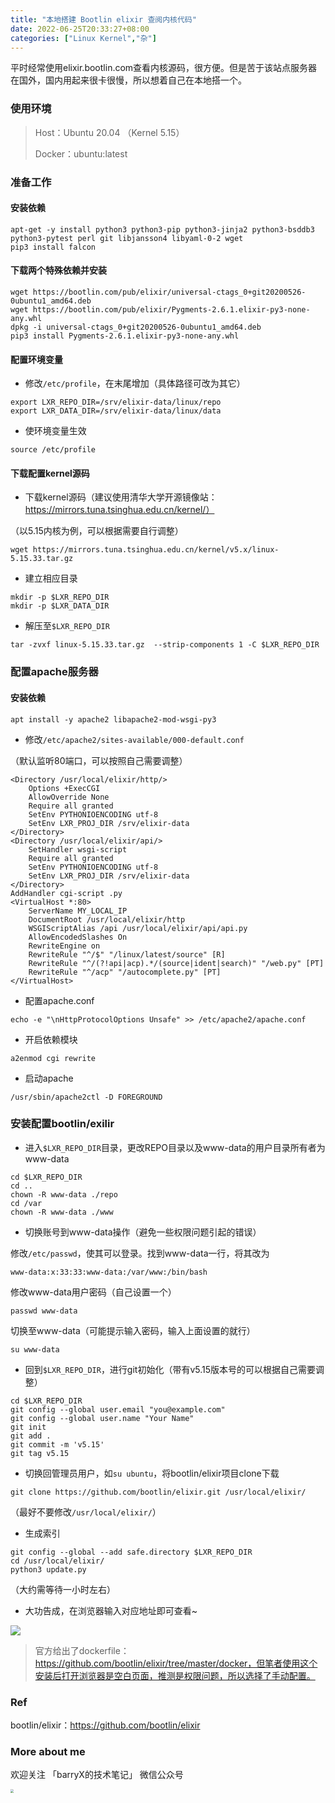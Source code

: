 ```yaml
---
title: "本地搭建 Bootlin elixir 查阅内核代码"
date: 2022-06-25T20:33:27+08:00
categories: ["Linux Kernel","杂"]
---
```


平时经常使用elixir.bootlin.com查看内核源码，很方便。但是苦于该站点服务器在国外，国内用起来很卡很慢，所以想着自己在本地搭一个。

### 使用环境

>Host：Ubuntu 20.04 （Kernel 5.15）
>
>Docker：ubuntu:latest

### 准备工作

#### 安装依赖

```
apt-get -y install python3 python3-pip python3-jinja2 python3-bsddb3 python3-pytest perl git libjansson4 libyaml-0-2 wget
pip3 install falcon
```

#### 下载两个特殊依赖并安装

```
wget https://bootlin.com/pub/elixir/universal-ctags_0+git20200526-0ubuntu1_amd64.deb
wget https://bootlin.com/pub/elixir/Pygments-2.6.1.elixir-py3-none-any.whl
dpkg -i universal-ctags_0+git20200526-0ubuntu1_amd64.deb
pip3 install Pygments-2.6.1.elixir-py3-none-any.whl
```

#### 配置环境变量

- 修改`/etc/profile`，在末尾增加（具体路径可改为其它）

```
export LXR_REPO_DIR=/srv/elixir-data/linux/repo
export LXR_DATA_DIR=/srv/elixir-data/linux/data
```

- 使环境变量生效

```
source /etc/profile
```

#### 下载配置kernel源码

- 下载kernel源码（建议使用清华大学开源镜像站：https://mirrors.tuna.tsinghua.edu.cn/kernel/）

（以5.15内核为例，可以根据需要自行调整）

```
wget https://mirrors.tuna.tsinghua.edu.cn/kernel/v5.x/linux-5.15.33.tar.gz
```

- 建立相应目录

```
mkdir -p $LXR_REPO_DIR
mkdir -p $LXR_DATA_DIR
```

- 解压至`$LXR_REPO_DIR`

```
tar -zvxf linux-5.15.33.tar.gz  --strip-components 1 -C $LXR_REPO_DIR
```

### 配置apache服务器

#### 安装依赖

```
apt install -y apache2 libapache2-mod-wsgi-py3 
```

- 修改`/etc/apache2/sites-available/000-default.conf`

（默认监听80端口，可以按照自己需要调整）

````
<Directory /usr/local/elixir/http/>
    Options +ExecCGI
    AllowOverride None
    Require all granted
    SetEnv PYTHONIOENCODING utf-8
    SetEnv LXR_PROJ_DIR /srv/elixir-data
</Directory>
<Directory /usr/local/elixir/api/>
    SetHandler wsgi-script
    Require all granted
    SetEnv PYTHONIOENCODING utf-8
    SetEnv LXR_PROJ_DIR /srv/elixir-data
</Directory>
AddHandler cgi-script .py
<VirtualHost *:80>
    ServerName MY_LOCAL_IP
    DocumentRoot /usr/local/elixir/http
    WSGIScriptAlias /api /usr/local/elixir/api/api.py
    AllowEncodedSlashes On
    RewriteEngine on
    RewriteRule "^/$" "/linux/latest/source" [R]
    RewriteRule "^/(?!api|acp).*/(source|ident|search)" "/web.py" [PT]
    RewriteRule "^/acp" "/autocomplete.py" [PT]
</VirtualHost>
````

- 配置apache.conf

```
echo -e "\nHttpProtocolOptions Unsafe" >> /etc/apache2/apache.conf
```

- 开启依赖模块

```
a2enmod cgi rewrite
```

- 启动apache

```
/usr/sbin/apache2ctl -D FOREGROUND
```

### 安装配置bootlin/exilir

- 进入`$LXR_REPO_DIR`目录，更改REPO目录以及www-data的用户目录所有者为www-data

```
cd $LXR_REPO_DIR
cd ..
chown -R www-data ./repo 
cd /var
chown -R www-data ./www
```

- 切换账号到www-data操作（避免一些权限问题引起的错误）

修改`/etc/passwd`，使其可以登录。找到www-data一行，将其改为

```
www-data:x:33:33:www-data:/var/www:/bin/bash
```

修改www-data用户密码（自己设置一个）

```
passwd www-data
```

切换至www-data（可能提示输入密码，输入上面设置的就行）

```
su www-data
```

- 回到`$LXR_REPO_DIR`，进行git初始化（带有v5.15版本号的可以根据自己需要调整）

```
cd $LXR_REPO_DIR
git config --global user.email "you@example.com"
git config --global user.name "Your Name"
git init
git add .
git commit -m 'v5.15'
git tag v5.15
```

- 切换回管理员用户，如`su ubuntu`，将bootlin/elixir项目clone下载

```
git clone https://github.com/bootlin/elixir.git /usr/local/elixir/
```

（最好不要修改`/usr/local/elixir/`）

- 生成索引

```
git config --global --add safe.directory $LXR_REPO_DIR
cd /usr/local/elixir/
python3 update.py
```

（大约需等待一小时左右）

- 大功告成，在浏览器输入对应地址即可查看~

<img src= "/images/bootlin.jpg" />

>官方给出了dockerfile：https://github.com/bootlin/elixir/tree/master/docker，但笔者使用这个安装后打开浏览器是空白页面，推测是权限问题，所以选择了手动配置。

### Ref

bootlin/elixir：https://github.com/bootlin/elixir

### More about me

欢迎关注 「barryX的技术笔记」 微信公众号

<img src="https://gitee.com/barryx/kernel_study/raw/master/img/202203231934741.png" style="zoom:33%;" />